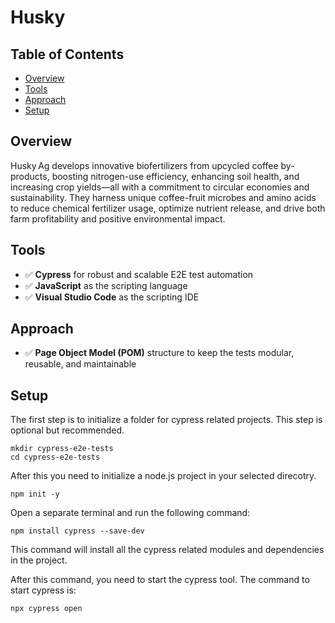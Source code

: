 # Husky

## Table of Contents
- [Overview](#overview)
- [Tools](#tools)
- [Approach](#approach)
- [Setup](#setup)

## Overview

Husky Ag develops innovative biofertilizers from upcycled coffee by-products, boosting nitrogen-use efficiency, enhancing soil health, and increasing crop yields—all with a commitment to circular economies and sustainability. They harness unique coffee-fruit microbes and amino acids to reduce chemical fertilizer usage, optimize nutrient release, and drive both farm profitability and positive environmental impact.

## Tools

- ✅ **Cypress** for robust and scalable E2E test automation
- ✅ **JavaScript** as the scripting language
- ✅ **Visual Studio Code** as the scripting IDE

## Approach

- ✅ **Page Object Model (POM)** structure to keep the tests modular, reusable, and maintainable

## Setup

The first step is to initialize a folder for cypress related projects. This step is optional but recommended.
```
mkdir cypress-e2e-tests
cd cypress-e2e-tests
```

After this you need to initialize a node.js project in your selected direcotry.
```
npm init -y
```

Open a separate terminal and run the following command:
```
npm install cypress --save-dev
```

This command will install all the cypress related modules and dependencies in the project. 

After this command, you need to start the cypress tool. The command to start cypress is:
```
npx cypress open
```


